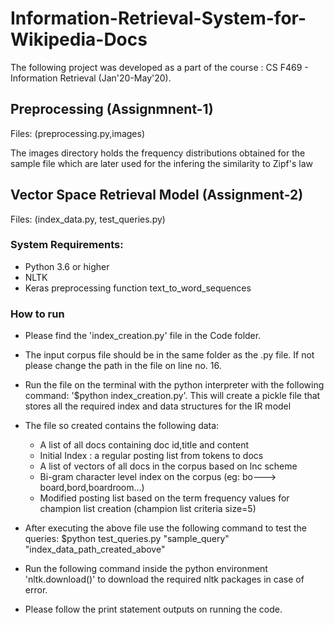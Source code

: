 # Information-Retrieval-System-for-Wikipedia-Docs

The following project was developed as a part of the course : CS F469 - Information Retrieval (Jan'20-May'20).

## Preprocessing (Assignmnent-1)

Files: (preprocessing.py,images)

The images directory holds the frequency distributions obtained for the sample file which are later used for the infering the similarity to Zipf's law

## Vector Space Retrieval Model (Assignment-2)

Files: (index_data.py, test_queries.py)

### System Requirements: 
- Python 3.6 or higher
- NLTK
- Keras preprocessing function text_to_word_sequences

### How to run

- Please find the 'index_creation.py' file in the Code folder.

- The input corpus file should be in the same folder as the .py file. If not please change the path in the file on line no. 16.
- Run the file on the terminal with the python interpreter with the following command: '$python index_creation.py'. This will create a pickle file that stores all the required index and data structures for the IR model

- The file so created contains the following data:
    - A list of all docs containing doc id,title and content
    - Initial Index : a regular posting list from tokens to docs
    - A list of vectors of all docs in the corpus based on lnc scheme 
    - Bi-gram character level index on the corpus (eg: bo---> board,bord,boardroom...)
    - Modified posting list based on the term frequency values for champion list creation (champion list criteria size=5)

- After executing the above file use the following command to test the queries:
    $python test_queries.py "sample_query" "index_data_path_created_above"


- Run the following command inside the python environment 'nltk.download()' to download the required nltk packages in case of error.

- Please follow the print statement outputs on running the code.
